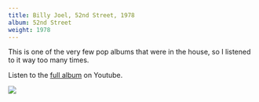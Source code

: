 ```yaml
---
title: Billy Joel, 52nd Street, 1978
album: 52nd Street
weight: 1978
---
```

This is one of the very few pop albums that were in the house,
so I listened to it way too many times.

Listen to the [full album](https://www.youtube.com/watch?v=zhF8AgBR8hM&list=PLraUXdMOSKKGRtYEufJHeKbDwh0z29rgE) on Youtube.

<img src="https://img.discogs.com/3yTdtKiUS-e9j88GSm4r7hJZA5k=/fit-in/600x603/filters:strip_icc():format(jpeg):mode_rgb():quality(90)/discogs-images/R-7403788-1441301169-6695.jpeg.jpg" />
